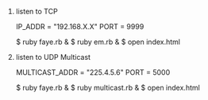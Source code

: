 1. listen to TCP

    IP_ADDR = "192.168.X.X"
    PORT = 9999

    $ ruby faye.rb &
    $ ruby em.rb &
    $ open index.html


2. listen to UDP Multicast

    MULTICAST_ADDR = "225.4.5.6"
    PORT = 5000

    $ ruby faye.rb &
    $ ruby multicast.rb &
    $ open index.html
